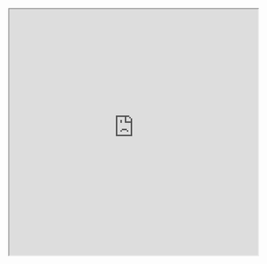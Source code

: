 <!DOCTYPE html>
<html lang="en">
<head>
    <meta charset="UTF-8">
    <meta name="viewport" content="width=device-width, initial-scale=1.0">
    <title>Your GitHub Page</title>
</head>
<body>
    <iframe src="https://raw.githubusercontent.com/yourusername/yourrepository/main/yourfile.html" width="100%" height="500px"></iframe>
</body>
</html>
